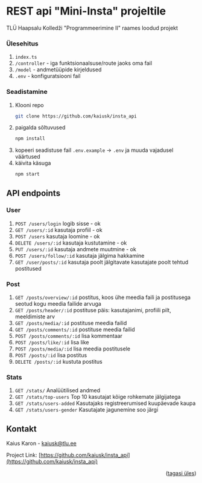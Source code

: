 # REST api "Mini-Insta" projeltile

<p id="top"></p>

TLÜ Haapsalu Kolledži "Programmeerimine II" raames loodud projekt

### Ülesehitus

1. `index.ts`
2. `/controller` - iga funktsionaalsuse/route jaoks oma fail
3. `/model` - andmetüüpide kirjeldused
4. `.env` - konfiguratsiooni fail

### Seadistamine

1. Klooni repo
   ```sh
   git clone https://github.com/kaiusk/insta_api
   ```
2. paigalda sõltuvused
   ```sh
   npm install
   ```
3. kopeeri seadistuse fail `.env.example` -> `.env` ja muuda vajadusel väärtused
4. käivita käsuga
   ```sh
   npm start
   ```

## API endpoints

### User

1. `POST /users/login` logib sisse - ok
2. `GET /users/:id` kasutaja profiil - ok
3. `POST /users` kasutaja loomine - ok
4. `DELETE /users/:id` kasutaja kustutamine - ok
5. `PUT /users/:id` kasutaja andmete muutmine - ok
6. `POST /users/follow/:id` kasutaja jälgima hakkamine
7. `GET /user/posts/:id` kasutaja poolt jälgitavate kasutajate poolt tehtud postitused

### Post

1. `GET /posts/overview/:id` postitus, koos ühe meedia faili ja postitusega seotud kogu meedia failide arvuga
2. `GET /posts/header/:id` postituse päis: kasutajanimi, profiili pilt, meeldimiste arv
3. `GET /posts/media/:id` postituse meedia failid
4. `GET /posts/comments/:id` postituse meedia failid
5. `POST /posts/comments/:id` lisa kommentaar
6. `POST /posts/like/:id` lisa like
7. `POST /posts/media/:id` lisa meedia postitusele
8. `POST /posts/:id` lisa postitus
9. `DELETE /posts/:id` kustuta postitus

### Stats

1. `GET /stats/` Analüütilised andmed
2. `GET /stats/top-users` Top 10 kasutajat kõige rohkemate jälgijatega
3. `GET /stats/users-added` Kasutajaks registreerumised kuupäevade kaupa
4. `GET /stats/users-gender` Kasutajate jagunemine soo järgi

<!-- CONTACT -->

## Kontakt

Kaius Karon - [kaiusk@tlu.ee](kaiusk@tlu.ee)

Project Link: [https://github.com/kaiusk/insta_api](https://github.com/kaiusk/insta_api)

<p align="right">(<a href="#top">tagasi üles</a>)</p>
